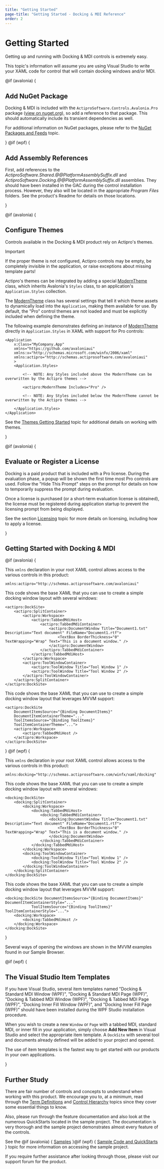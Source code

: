 ```yaml
---
title: "Getting Started"
page-title: "Getting Started - Docking & MDI Reference"
order: 2
---
```

# Getting Started

Getting up and running with Docking & MDI controls is extremely easy.

This topic's information will assume you are using Visual Studio to write your XAML code for control that will contain docking windows and/or MDI.

@if (avalonia) {

## Add NuGet Package

Docking &amp; MDI is included with the `ActiproSoftware.Controls.Avalonia.Pro` package ([view on nuget.org](https://www.nuget.org/packages/ActiproSoftware.Controls.Avalonia.Pro)), so add a reference to that package. This should automatically include its transient dependencies as well.

For additional information on NuGet packages, please refer to the [NuGet Packages and Feeds](../nuget.md) topic.

}
@if (wpf) {

## Add Assembly References

First, add references to the *ActiproSoftware.Shared.@@PlatformAssemblySuffix.dll* and *ActiproSoftware.Docking.@@PlatformAssemblySuffix.dll* assemblies.  They should have been installed in the GAC during the control installation process.  However, they also will be located in the appropriate *Program Files* folders.  See the product's Readme for details on those locations.

}

@if (avalonia) {

## Configure Themes

Controls available in the Docking &amp; MDI product rely on Actipro's themes.

> [!IMPORTANT]
> If the proper theme is not configured, Actipro controls may be empty, be completely invisible in the application, or raise exceptions about missing template parts!

Actipro's themes can be integrated by adding a special [ModernTheme](xref:@ActiproUIRoot.Themes.ModernTheme) class, which inherits Avalonia's `Styles` class, to an application's `Application.Styles` collection.

The [ModernTheme](xref:@ActiproUIRoot.Themes.ModernTheme) class has several settings that tell it which theme assets to dynamically load into the `Application`, making them available for use.  By default, the "Pro" control themes are not loaded and must be explicitly included when defining the theme.

The following example demonstrates defining an instance of [ModernTheme](xref:@ActiproUIRoot.Themes.ModernTheme) directly in `Application.Styles` in XAML with support for Pro controls:

```xaml
<Application
	x:Class="MyCompany.App"
	xmlns="https://github.com/avaloniaui"
	xmlns:x="http://schemas.microsoft.com/winfx/2006/xaml"
	xmlns:actipro="http://schemas.actiprosoftware.com/avaloniaui"
	>
	<Application.Styles>

		<!-- NOTE: Any Styles included above the ModernTheme can be overwritten by the Actipro themes -->

		<actipro:ModernTheme Includes="Pro" />

		<!-- NOTE: Any Styles included below the ModernTheme cannot be overwritten by the Actipro themes -->

	</Application.Styles>
</Application>
```

See the [Themes Getting Started](../themes/getting-started.md) topic for additional details on working with themes.

}

@if (avalonia) {

## Evaluate or Register a License

Docking is a paid product that is included with a Pro license.  During the evaluation phase, a popup will be shown the first time most Pro controls are used.  Follow the "Hide This Prompt" steps on the prompt for details on how to temporarily suppress the prompt during evaluation.

Once a license is purchased (or a short-term evaluation license is obtained), the license must be registered during application startup to prevent the licensing prompt from being displayed.

See the section [Licensing](../licensing.md) topic for more details on licensing, including how to apply a license.

}

## Getting Started with Docking & MDI

@if (avalonia) {

This `xmlns` declaration in your root XAML control allows access to the various controls in this product:

```xaml
xmlns:actipro="http://schemas.actiprosoftware.com/avaloniaui"
```

This code shows the base XAML that you can use to create a simple docking window layout with several windows:

```xaml
<actipro:DockSite>
	<actipro:SplitContainer>
		<actipro:Workspace>
			<actipro:TabbedMdiHost>
				<actipro:TabbedMdiContainer>
					<actipro:DocumentWindow Title="Document1.txt" Description="Text document" FileName="Document1.rtf">
						<TextBox BorderThickness="0" TextWrapping="Wrap" Text="This is a document window." />
					</actipro:DocumentWindow>
				</actipro:TabbedMdiContainer>
			</actipro:TabbedMdiHost>
		</actipro:Workspace>
		<actipro:ToolWindowContainer>
			<actipro:ToolWindow Title="Tool Window 1" />
			<actipro:ToolWindow Title="Tool Window 2" />
		</actipro:ToolWindowContainer>
	</actipro:SplitContainer>
</actipro:DockSite>
```

This code shows the base XAML that you can use to create a simple docking window layout that leverages MVVM support:

```xaml
<actipro:DockSite
	DocumentItemsSource="{Binding DocumentItems}"
	DocumentItemContainerTheme="..."
	ToolItemsSource="{Binding ToolItems}"
	ToolItemContainerTheme="...">
	<actipro:Workspace>
		<actipro:TabbedMdiHost />
	</actipro:Workspace>
</actipro:DockSite>
```

}
@if (wpf) {

This `xmlns` declaration in your root XAML control allows access to the various controls in this product:

```xaml
xmlns:docking="http://schemas.actiprosoftware.com/winfx/xaml/docking"
```

This code shows the base XAML that you can use to create a simple docking window layout with several windows:

```xaml
<docking:DockSite>
	<docking:SplitContainer>
		<docking:Workspace>
			<docking:TabbedMdiHost>
				<docking:TabbedMdiContainer>
					<docking:DocumentWindow Title="Document1.txt" Description="Text document" FileName="Document1.rtf">
						<TextBox BorderThickness="0" TextWrapping="Wrap" Text="This is a document window." />
					</docking:DocumentWindow>
				</docking:TabbedMdiContainer>
			</docking:TabbedMdiHost>
		</docking:Workspace>
		<docking:ToolWindowContainer>
			<docking:ToolWindow Title="Tool Window 1" />
			<docking:ToolWindow Title="Tool Window 2" />
		</docking:ToolWindowContainer>
	</docking:SplitContainer>
</docking:DockSite>
```

This code shows the base XAML that you can use to create a simple docking window layout that leverages MVVM support:

```xaml
<docking:DockSite DocumentItemsSource="{Binding DocumentItems}" DocumentItemContainerStyle="..."
			ToolItemsSource="{Binding ToolItems}" ToolItemContainerStyle="...">
	<docking:Workspace>
		<docking:TabbedMdiHost />
	</docking:Workspace>
</docking:DockSite>
```

}

Several ways of opening the windows are shown in the MVVM examples found in our Sample Browser.

@if (wpf) {

## The Visual Studio Item Templates

If you have Visual Studio, several item templates named "Docking & Standard MDI Window (WPF)", "Docking & Standard MDI Page (WPF)", "Docking & Tabbed MDI Window (WPF)", "Docking & Tabbed MDI Page (WPF)", "Docking Inner Fill Window (WPF)", and "Docking Inner Fill Page (WPF)" should have been installed during the WPF Studio installation procedure.

When you wish to create a new `Window` or `Page` with a tabbed MDI, standard MDI, or inner fill in your application, simply choose **Add New Item** in Visual Studio and select the appropriate item template.  A `DockSite` with several tool and documents already defined will be added to your project and opened.

The use of item templates is the fastest way to get started with our products in your own applications.

}

## Further Study

There are fair number of controls and concepts to understand when working with this product.  We encourage you to, at a minimum, read through the [Term Definitions](term-definitions.md) and [Control Hierarchy](control-hierarchy.md) topics since they cover some essential things to know.

Also, please run through the feature documentation and also look at the numerous QuickStarts located in the sample project.  The documentation is very thorough and the sample project demonstrates almost every feature of the controls.

See the @if (avalonia) { [Samples](../samples.md) }@if (wpf) { [Sample Code and QuickStarts](../quick-starts.md) } topic for more information on accessing the sample project.

If you require further assistance after looking through those, please visit our support forum for the product.
